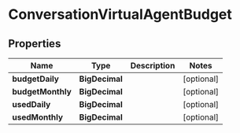 

# ConversationVirtualAgentBudget


## Properties

| Name | Type | Description | Notes |
|------------ | ------------- | ------------- | -------------|
|**budgetDaily** | **BigDecimal** |  |  [optional] |
|**budgetMonthly** | **BigDecimal** |  |  [optional] |
|**usedDaily** | **BigDecimal** |  |  [optional] |
|**usedMonthly** | **BigDecimal** |  |  [optional] |



